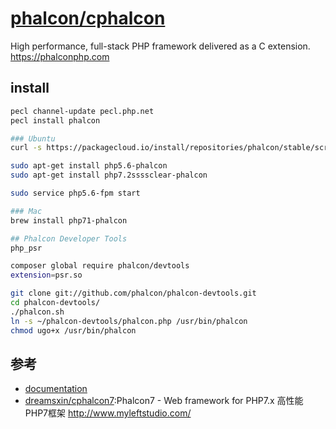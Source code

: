 # [phalcon/cphalcon](https://github.com/phalcon/cphalcon)

High performance, full-stack PHP framework delivered as a C extension. <https://phalconphp.com>

## install

```sh
pecl channel-update pecl.php.net
pecl install phalcon

### Ubuntu
curl -s https://packagecloud.io/install/repositories/phalcon/stable/script.deb.sh | sudo bash

sudo apt-get install php5.6-phalcon
sudo apt-get install php7.2ssssclear-phalcon

sudo service php5.6-fpm start

### Mac
brew install php71-phalcon

## Phalcon Developer Tools
php_psr

composer global require phalcon/devtools
extension=psr.so

git clone git://github.com/phalcon/phalcon-devtools.git
cd phalcon-devtools/
./phalcon.sh
ln -s ~/phalcon-devtools/phalcon.php /usr/bin/phalcon
chmod ugo+x /usr/bin/phalcon
```

## 参考

* [documentation](https://docs.phalconphp.com)
* [dreamsxin/cphalcon7](https://github.com/dreamsxin/cphalcon7):Phalcon7 - Web framework for PHP7.x 高性能PHP7框架 http://www.myleftstudio.com/
